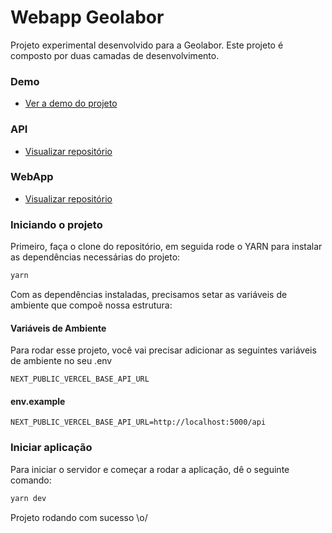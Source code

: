 
# Webapp Geolabor

Projeto experimental desenvolvido para a Geolabor. Este projeto é composto por duas camadas de desenvolvimento.

### Demo

- [Ver a demo do projeto](https://geolabor-web-app.vercel.app/)


### API

 - [Visualizar repositório](https://github.com/raphaeldavila/GeolaborApi)


### WebApp

 - [Visualizar repositório](https://github.com/raphaeldavila/GeolaborWebApp)


### Iniciando o projeto


Primeiro, faça o clone do repositório, em seguida rode o YARN para instalar as dependências necessárias do projeto:

```bash
yarn
```

Com as dependências instaladas, precisamos setar as variáveis de ambiente que compoẽ nossa estrutura:




#### Variáveis de Ambiente

Para rodar esse projeto, você vai precisar adicionar as seguintes variáveis de ambiente no seu .env

`NEXT_PUBLIC_VERCEL_BASE_API_URL`


#### env.example

`NEXT_PUBLIC_VERCEL_BASE_API_URL=http://localhost:5000/api`

### Iniciar aplicação

Para iniciar o servidor e começar a rodar a aplicação, dê o seguinte comando:

```bash
yarn dev
```

Projeto rodando com sucesso \o/




